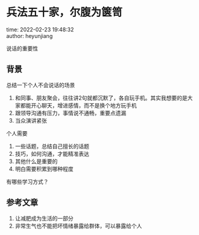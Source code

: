 # 兵法五十家，尔腹为箧笥

time: 2022-02-23 19:48:32  
author: heyunjiang

说话的重要性

## 背景

总结一下个人不会说话的场景  
1. 和同事、朋友聚会，往往讲2句就都沉默了，各自玩手机。其实我想要的是大家都能开心聊天，增进感情，而不是换个地方玩手机
2. 跟领导沟通有压力，事情说不通畅，重要点遗漏
3. 当众演讲紧张

个人需要  
1. 一些话题，总结自己擅长的话题
2. 技巧，如何沟通，才能精准表达
3. 其他什么是重要的
4. 明白需要积累到哪种程度

有哪些学习方式？

## 参考文章


1. 让减肥成为生活的一部分
2. 非常生气也不能把坏情绪暴露给群体，可以暴露给个人